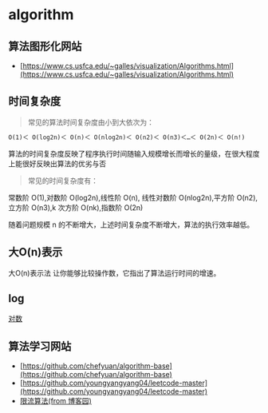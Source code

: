 # algorithm

## 算法图形化网站

- [https://www.cs.usfca.edu/~galles/visualization/Algorithms.html](https://www.cs.usfca.edu/~galles/visualization/Algorithms.html)

## 时间复杂度

> 常见的算法时间复杂度由小到大依次为：

```txt
Ο(1)＜ Ο(log2n)＜ Ο(n)＜ Ο(nlog2n)＜ Ο(n2)＜ Ο(n3)＜…＜ Ο(2n)＜ Ο(n!)
```

算法的时间复杂度反映了程序执行时间随输入规模增长而增长的量级，在很大程度上能很好反映出算法的优劣与否

> 常见的时间复杂度有：

常数阶 O(1),对数阶 O(log2n),线性阶 O(n), 线性对数阶 O(nlog2n),平方阶 O(n2),立方阶 O(n3),k 次方阶 O(nk),指数阶 O(2n)

随着问题规模 n 的不断增大，上述时间复杂度不断增大，算法的执行效率越低。

## 大O(n)表示

大O(n)表示法 让你能够比较操作数，它指出了算法运行时间的增速。

## log

[对数](https://baike.baidu.com/item/%E5%AF%B9%E6%95%B0)

## 算法学习网站

- [https://github.com/chefyuan/algorithm-base](https://github.com/chefyuan/algorithm-base)
- [https://github.com/youngyangyang04/leetcode-master](https://github.com/youngyangyang04/leetcode-master)
- [限流算法(from 博客园)](https://www.cnblogs.com/LBSer/p/4083131.html)
